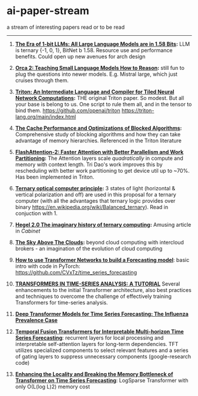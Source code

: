 # ai-paper-stream
a stream of interesting papers read or to be read

---
1. **[The Era of 1-bit LLMs: All Large Language Models are in 1.58 Bits](https://arxiv.org/abs/2402.17764):** LLM is ternary {-1, 0, 1}, BitNet b 1.58. Resource use and performance benefits. Could open up new avenues for arch design
   
2. **[Orca 2: Teaching Small Language Models How to Reason](https://arxiv.org/pdf/2311.11045.pdf):** still fun to plug the questions into newer models. E.g. Mistral large, which just cruises through them.

3. **[Triton: An Intermediate Language and Compiler for Tiled Neural Network Computations](http://www.eecs.harvard.edu/~htk/publication/2019-mapl-tillet-kung-cox.pdf):** THE original Triton paper. So modest. But all your base is belong to us. One script to rule them all, and in the tensor to bind them. https://github.com/openai/triton https://triton-lang.org/main/index.html

4. **[The Cache Performance and Optimizations of Blocked Algorithms](https://suif.stanford.edu/papers/lam-asplos91.pdf):** Comprehensive study of blocking algorithms and how they can take advantage of memory hierarchies. Referenced in the Triton literature

5. **[FlashAttention-2: Faster Attention with Better Parallelism and Work Partitioning](https://tridao.me/publications/flash2/flash2.pdf):** The Attention layers scale *quadratically* in compute and memory with context length. Tri Dao's work improves this by rescheduling with better work partitioning to get device util up to ~70%. Has been implemented in Triton.

6. **[Ternary optical computer principle](https://www.researchgate.net/publication/220362922_Ternary_optical_computer_principle):** 3 states of light (horizontal & vertical polarization and off) are used in this proposal for a ternary computer (with all the advantages that ternary logic provides over binary https://en.wikipedia.org/wiki/Balanced_ternary). Read in conjuction with 1.

7. **[Hegel 2.0 The imaginary history of ternary computing](https://www.cabinetmagazine.org/issues/65/weatherby.php):** Amusing article in *Cabinet*

8. **[The Sky Above The Clouds](https://arxiv.org/pdf/2205.07147.pdf):** beyond cloud computing with intercloud brokers - an imagination of the evolution of cloud computing

9. **[How to use Transformer Networks to build a Forecasting model](https://towardsdatascience.com/how-to-use-transformer-networks-to-build-a-forecasting-model-297f9270e630)**: basic intro with code in PyTorch: https://github.com/CVxTz/time_series_forecasting

10. **[TRANSFORMERS IN TIME-SERIES ANALYSIS: A TUTORIAL](https://arxiv.org/pdf/2205.01138)** Several enhancements to the initial Transformer architecture, also best practices and techniques to overcome the challenge of effectively training Transformers for time-series analysis.

11. **[Deep Transformer Models for Time Series Forecasting: The Influenza Prevalence Case](https://arxiv.org/pdf/2001.08317)**

12. **[Temporal Fusion Transformers for Interpretable Multi-horizon Time Series Forecasting](https://arxiv.org/pdf/1912.09363)**: recurrent layers for local processing and interpretable self-attention layers for long-term dependencies. TFT utilizes specialized components to select relevant features and a series of gating layers to suppress unnecessary components (google-research code)

13. **[Enhancing the Locality and Breaking the Memory Bottleneck of Transformer on Time Series Forecasting](https://arxiv.org/pdf/1907.00235)**: LogSparse Transformer with only O(L(log L)2) memory cost


